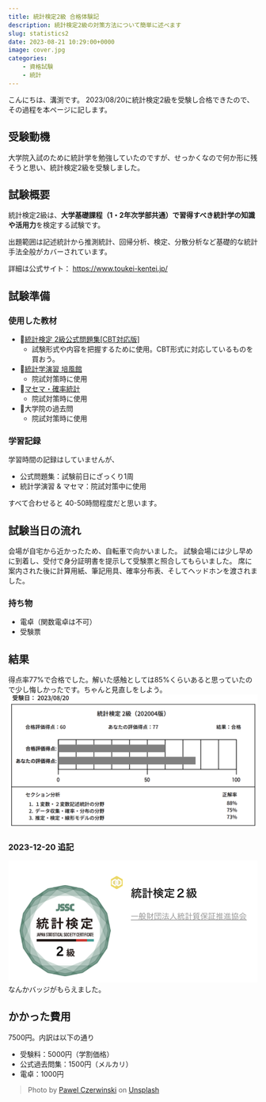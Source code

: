```yaml
---
title: 統計検定2級 合格体験記
description: 統計検定2級の対策方法について簡単に述べます
slug: statistics2
date: 2023-08-21 10:29:00+0000
image: cover.jpg
categories:
    - 資格試験
    - 統計
---
```


こんにちは、溝渕です。
2023/08/20に統計検定2級を受験し合格できたので、その過程を本ページに記します。

## 受験動機
大学院入試のために統計学を勉強していたのですが、せっかくなので何か形に残そうと思い、統計検定2級を受験しました。


## 試験概要
統計検定2級は、**大学基礎課程（1・2年次学部共通）で習得すべき統計学の知識や活用力**を検定する試験です。

出題範囲は記述統計から推測統計、回帰分析、検定、分散分析など基礎的な統計手法全般がカバーされています。

詳細は公式サイト： https://www.toukei-kentei.jp/

## 試験準備
### 使用した教材
- 📘[統計検定 2級公式問題集[CBT対応版]](https://www.google.co.jp/books/edition/日本統計学会公式認定統計検定_2級公式問題集_CBT対応版_/KZF4zwEACAAJ?hl=ja&sa=X&ved=2ahUKEwjMyY-01ZOLAxWqklYBHXnCMdAQiqUDegQIDBAC)
  - 試験形式や内容を把握するために使用。CBT形式に対応しているものを買おう。
- 📗[統計学演習 培風館](https://www.google.co.jp/books/edition/統計学演習/J-nXAAAACAAJ?hl=ja)
  - 院試対策時に使用
- 📙[マセマ・確率統計](https://www.google.co.jp/books/edition/スバラシク実力がつくと評判/ZxsgNwAACAAJ?hl=ja)
  - 院試対策時に使用
- 📝大学院の過去問
  - 院試対策時に使用

### 学習記録
学習時間の記録はしていませんが、  
- 公式問題集：試験前日にざっくり1周
- 統計学演習 & マセマ：院試対策中に使用  

すべて合わせると 40-50時間程度だと思います。



## 試験当日の流れ
会場が自宅から近かったため、自転車で向かいました。
試験会場には少し早めに到着し、受付で身分証明書を提示して受験票と照合してもらいました。
席に案内された後に計算用紙、筆記用具、確率分布表、そしてヘッドホンを渡されました。

### 持ち物
- 電卓（関数電卓は不可）
- 受験票

## 結果
得点率77%で合格でした。解いた感触としては85%くらいあると思っていたので少し悔しかったです。ちゃんと見直しをしよう。
![result](result.png)
### 2023-12-20 追記

![certification](certification.png)
なんかバッジがもらえました。

## かかった費用
7500円。内訳は以下の通り
- 受験料：5000円（学割価格）
- 公式過去問集：1500円（メルカリ）
- 電卓：1000円



> Photo by [Pawel Czerwinski](https://unsplash.com/@pawel_czerwinski) on [Unsplash](https://unsplash.com/)
